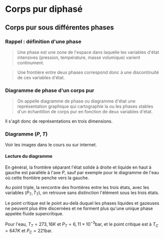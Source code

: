# Corps pur diphasé
## Corps pur sous différentes phases
### Rappel : définition d'une phase
> Une phase est une zone de l'espace dans laquelle les variables
> d'état intensives (pression, température, masse volumique) varient
> continument.

> Une frontière entre deux phases correspond donc à une discontinuité de ces variables d'état.

### Diagramme de phase d'un corps pur
> On appelle diagramme de phase ou diagramme d'état une représentation graphique
> qui cartographie la ou les phases stables d'un échantillon de corps pur en
> fonction de deux variables d'état.

Il s'agit donc de représentations en trois dimensions.

### Diagramme $(P,T)$
Voir les images dans le cours ou sur internet.

#### Lecture du diagramme
En général, la frontière séparant l'état solide à droite et liquide en haut à
gauche est parallèle à l'axe $P$, sauf par exemple pour le diagramme de l'eau où cette
frontière penche vers la gauche.

Au point triple, la rencontre des frontières entre les trois états, avec les
variables $(P_T,T_T)$, on retrouve sans distinction l'élément sous les trois
états.

Le point critique est le point au-delà duquel les phases liquides et gazeuses ne
peuvent plus être discernées et ne forment plus qu'une unique phase appelée
fluide supercritique.

Pour l'eau, $T_T = 273,16 K$ et $P_T = 6,11 \times 10^{-3} \text{bar}$,
et le point critique est à $T_C = 647 K$ et $P_C = 221 \text{bar}$.

